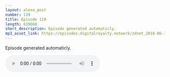 ```yaml
---
layout: alexa_post
number: 119
title: Episode 119
length: 619668
short_description: Episode generated automaticly.
mp3_asset_link: https://episodes.digitalroyalty.network/zdnet_2018-06-10_01-00-03.mp3
---
```


Episode generated automaticly.

<audio controls>
    <source src="{{ page.mp3_asset_link }}" type="audio/mpeg">
</audio>